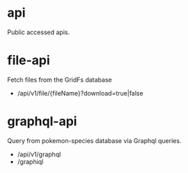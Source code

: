 # api

Public accessed apis.

# file-api

Fetch files from the GridFs database

* /api/v1/file/{fileName}?download=true|false

# graphql-api

Query from pokemon-species database via Graphql queries.

* /api/v1/graphql
* /graphiql